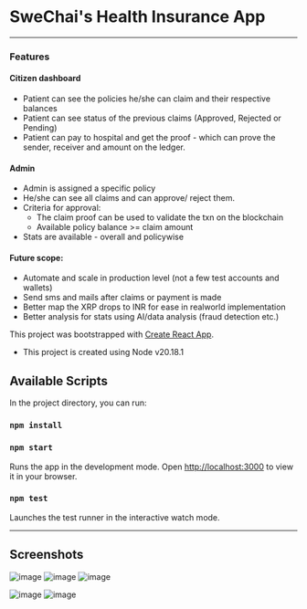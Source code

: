 # SweChai's Health Insurance App

---
### Features
#### Citizen dashboard
- Patient can see the policies he/she can claim and their respective balances
- Patient can see status of the previous claims (Approved, Rejected or Pending)
- Patient can pay to hospital and get the proof - which can prove the sender, receiver and amount on the ledger.
#### Admin
- Admin is assigned a specific policy
- He/she can see all claims and can approve/ reject them.
- Criteria for approval:
  - The claim proof can be used to validate the txn on the blockchain
  - Available policy balance >= claim amount
- Stats are available - overall and policywise

#### Future scope:
  - Automate and scale in production level (not a few test accounts and wallets)
  - Send sms and mails after claims or payment is made
  - Better map the XRP drops to INR for ease in realworld implementation
  - Better analysis for stats using AI/data analysis (fraud detection etc.)

This project was bootstrapped with [Create React App](https://github.com/facebook/create-react-app).

- This project is created using Node v20.18.1

## Available Scripts

In the project directory, you can run:

### `npm install`

### `npm start`

Runs the app in the development mode.
Open [http://localhost:3000](http://localhost:3000) to view it in your browser.


### `npm test`

Launches the test runner in the interactive watch mode.

---

## Screenshots
![image](https://github.com/user-attachments/assets/b01e0a09-0017-42f9-b7e9-585f109b628c)
![image](https://github.com/user-attachments/assets/e2e050f0-0e28-4ff5-b043-4f7387445d3e)
![image](https://github.com/user-attachments/assets/ffc67e10-479c-46d4-8703-54d5d9dc95d9)

![image](https://github.com/user-attachments/assets/4166b01e-6b15-4064-b3d8-fcfdde0b6f4d)
![image](https://github.com/user-attachments/assets/840012a2-4968-41cb-82f0-eec304d9d4ce)






